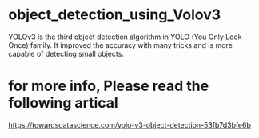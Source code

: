 # object_detection_using_Volov3
YOLOv3 is the third object detection algorithm in YOLO (You Only Look Once) family. It improved the accuracy with many tricks and is more capable of detecting small objects.

# for more info, Please read the following artical
https://towardsdatascience.com/yolo-v3-object-detection-53fb7d3bfe6b
